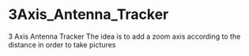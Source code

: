 # 3Axis_Antenna_Tracker
3 Axis Antenna Tracker
The idea is to add a zoom axis according to the distance in order to take pictures
